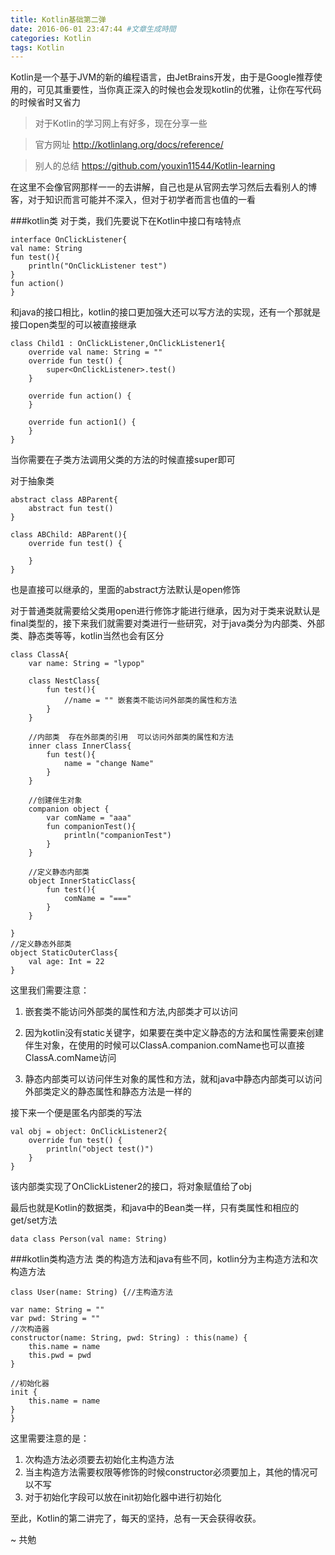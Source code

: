 ```yaml
---
title: Kotlin基础第二弹
date: 2016-06-01 23:47:44 #文章生成時間
categories: Kotlin
tags: Kotlin
---
```

Kotlin是一个基于JVM的新的编程语言，由JetBrains开发，由于是Google推荐使用的，可见其重要性，当你真正深入的时候也会发现kotlin的优雅，让你在写代码的时候省时又省力

>对于Kotlin的学习网上有好多，现在分享一些

>官方网址 http://kotlinlang.org/docs/reference/

>别人的总结 https://github.com/youxin11544/Kotlin-learning

在这里不会像官网那样一一的去讲解，自己也是从官网去学习然后去看别人的博客，对于知识而言可能并不深入，但对于初学者而言也值的一看


###kotlin类
对于类，我们先要说下在Kotlin中接口有啥特点

	interface OnClickListener{
    val name: String
    fun test(){
        println("OnClickListener test")
    }
    fun action()
	}
和java的接口相比，kotlin的接口更加强大还可以写方法的实现，还有一个那就是接口open类型的可以被直接继承

	class Child1 : OnClickListener,OnClickListener1{
	    override val name: String = ""
	    override fun test() {
	        super<OnClickListener>.test()
	    }
	
	    override fun action() {
	    }
	
	    override fun action1() {
	    }
	}
当你需要在子类方法调用父类的方法的时候直接super<OnClickListener>即可

对于抽象类

	abstract class ABParent{
    	abstract fun test()
	}
	
	class ABChild: ABParent(){
	    override fun test() {
	
	    }
	}
也是直接可以继承的，里面的abstract方法默认是open修饰

对于普通类就需要给父类用open进行修饰才能进行继承，因为对于类来说默认是final类型的，接下来我们就需要对类进行一些研究，对于java类分为内部类、外部类、静态类等等，kotlin当然也会有区分

	class ClassA{
	    var name: String = "lypop"
	
	    class NestClass{
	        fun test(){
	            //name = "" 嵌套类不能访问外部类的属性和方法
	        }
	    }

	    //内部类  存在外部类的引用  可以访问外部类的属性和方法
	    inner class InnerClass{
	        fun test(){
	            name = "change Name"
	        }
	    }
	
	    //创建伴生对象
	    companion object {
	        var comName = "aaa"
	        fun companionTest(){
	            println("companionTest")
	        }
	    }
	
	    //定义静态内部类
	    object InnerStaticClass{
	        fun test(){
	            comName = "==="
	        }
	    }

	}
	//定义静态外部类
	object StaticOuterClass{
	    val age: Int = 22
	}

这里我们需要注意：

1. 嵌套类不能访问外部类的属性和方法,内部类才可以访问

2. 因为kotlin没有static关键字，如果要在类中定义静态的方法和属性需要来创建伴生对象，在使用的时候可以ClassA.companion.comName也可以直接ClassA.comName访问
3. 静态内部类可以访问伴生对象的属性和方法，就和java中静态内部类可以访问外部类定义的静态属性和静态方法是一样的

接下来一个便是匿名内部类的写法

	val obj = object: OnClickListener2{
        override fun test() {
            println("object test()")
        }
   	}
该内部类实现了OnClickListener2的接口，将对象赋值给了obj

最后也就是Kotlin的数据类，和java中的Bean类一样，只有类属性和相应的get/set方法

	data class Person(val name: String)

###kotlin类构造方法
类的构造方法和java有些不同，kotlin分为主构造方法和次构造方法

	class User(name: String) {//主构造方法

    var name: String = ""
    var pwd: String = ""
    //次构造器
    constructor(name: String, pwd: String) : this(name) {
        this.name = name
        this.pwd = pwd
    }

    //初始化器
    init {
        this.name = name
    }
	}

这里需要注意的是：

1. 次构造方法必须要去初始化主构造方法
2. 当主构造方法需要权限等修饰的时候constructor必须要加上，其他的情况可以不写
3. 对于初始化字段可以放在init初始化器中进行初始化

至此，Kotlin的第二讲完了，每天的坚持，总有一天会获得收获。

~ 共勉